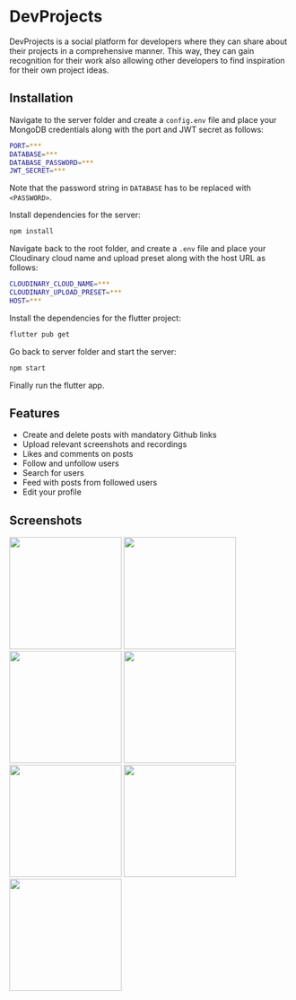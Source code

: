 
# DevProjects

DevProjects is a social platform for developers where they can share about their projects in a comprehensive manner. This way, they can gain recognition for their work also allowing other developers to find inspiration for their own project ideas.


## Installation

Navigate to the server folder and create a `config.env` file and place your MongoDB credentials along with the port and JWT secret as follows:
```bash
PORT=***
DATABASE=***
DATABASE_PASSWORD=***
JWT_SECRET=***
```
Note that the password string in `DATABASE` has to be replaced with `<PASSWORD>`.

Install dependencies for the server:

```bash
npm install
```
Navigate back to the root folder, and create a `.env` file and place your Cloudinary cloud name and upload preset along with the host URL as follows:
```bash
CLOUDINARY_CLOUD_NAME=***
CLOUDINARY_UPLOAD_PRESET=***
HOST=***
```

Install the dependencies for the flutter project:
```bash
flutter pub get
```
Go back to server folder and start the server:
```bash
npm start
```
Finally run the flutter app.

## Features

- Create and delete posts with mandatory Github links
- Upload relevant screenshots and recordings
- Likes and comments on posts
- Follow and unfollow users
- Search for users
- Feed with posts from followed users
- Edit your profile

## Screenshots

<img src=https://github.com/user-attachments/assets/b9df04ee-0b43-47cb-a513-9aee9d34e689 width=200px/>
<img src=https://github.com/user-attachments/assets/4b5fb234-0b0c-4f89-8b9b-e6c6cb113391 width=200px/>
<img src=https://github.com/user-attachments/assets/d6627dbb-0659-4ea3-b540-0149b7ae85a5 width=200px/>
<img src=https://github.com/user-attachments/assets/5b3291d0-7a8c-4f9c-9d3a-324cea80cdd2 width=200px/>
<img src=https://github.com/user-attachments/assets/fd964f48-afa6-4df4-ac1d-596d2c332d7c width=200px/>
<img src=https://github.com/user-attachments/assets/c34decc7-54da-4a2a-be88-d6056e6e4d36 width=200px/>
<img src=https://github.com/user-attachments/assets/472af951-4a77-4938-af53-7774a19ff259 width=200px/>
